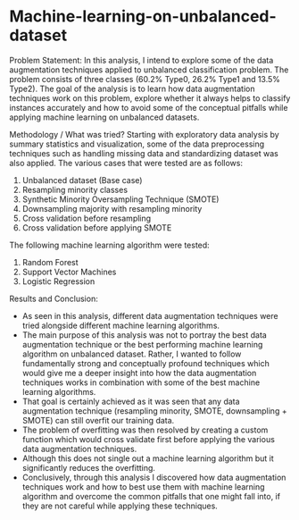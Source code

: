 # Machine-learning-on-unbalanced-dataset

Problem Statement:
In this analysis, I intend to explore some of the data augmentation techniques applied to unbalanced classification problem. The problem consists of three classes (60.2% Type0, 26.2% Type1 and 13.5% Type2). The goal of the analysis is to learn how data augmentation techniques work on this problem, explore whether it always helps to classify instances accurately and how to avoid some of the conceptual pitfalls while applying machine learning on unbalanced datasets.


Methodology / What was tried?
Starting with exploratory data analysis by summary statistics and visualization, some of the data preprocessing techniques such as handling missing data and standardizing dataset was also applied. The various cases that were tested are as follows:
1) Unbalanced dataset (Base case)
2) Resampling minority classes
3) Synthetic Minority Oversampling Technique (SMOTE)
4) Downsampling majority with resampling minority
5) Cross validation before resampling
6) Cross validation before applying SMOTE

The following machine learning algorithm were tested:
1) Random Forest
2) Support Vector Machines
3) Logistic Regression


Results and Conclusion:
- As seen in this analysis, different data augmentation techniques were tried alongside different machine learning algorithms.
- The main purpose of this analysis was not to portray the best data augmentation technique or the best performing machine learning algorithm on unbalanced dataset. Rather, I wanted to follow fundamentally strong and conceptually profound techniques which would give me a deeper insight into how the data augmentation techniques works in combination with some of the best machine learning algorithms.
- That goal is certainly achieved as it was seen that any data augmentation technique (resampling minority, SMOTE, downsampling + SMOTE) can still overfit our training data.
- The problem of overfitting was then resolved by creating a custom function which would cross validate first before applying the various data augmentation techniques.
- Although this does not single out a machine learning algorithm but it significantly reduces the overfitting.
- Conclusively, through this analysis I discovered how data augmentation techniques work and how to best use them with machine learning algorithm and overcome the common pitfalls that one might fall into, if they are not careful while applying these techniques.
